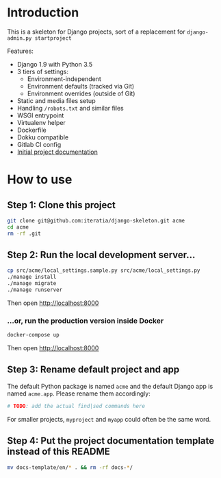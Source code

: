# Introduction

This is a skeleton for Django projects, sort of a replacement for `django-admin.py startproject`

Features:

* Django 1.9 with Python 3.5
* 3 tiers of settings:
	* Environment-independent
	* Environment defaults (tracked via Git)
	* Environment overrides (outside of Git)
* Static and media files setup
* Handling `/robots.txt` and similar files
* WSGI entrypoint
* Virtualenv helper
* Dockerfile
* Dokku compatible
* Gitlab CI config
* [Initial project documentation](docs-template/en/README.md)

# How to use

## Step 1: Clone this project

```bash
git clone git@github.com:iteratia/django-skeleton.git acme
cd acme
rm -rf .git
```

## Step 2: Run the local development server...

```bash
cp src/acme/local_settings.sample.py src/acme/local_settings.py
./manage install
./manage migrate
./manage runserver
```

Then open <http://localhost:8000>

### ...or, run the production version inside Docker

```bash
docker-compose up
```

Then open <http://localhost:8000>

## Step 3: Rename default project and app

The default Python package is named `acme` and the default Django app is named `acme.app`. Please rename them accordingly:

```bash
# TODO: add the actual find|sed commands here
```

For smaller projects, `myproject` and `myapp` could often be the same word.

## Step 4: Put the project documentation template instead of this README

```bash
mv docs-template/en/* . && rm -rf docs-*/
```

